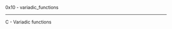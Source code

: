 0x10 - variadic_functions

----------------------------------------------------------------------------

C - Variadic functions
